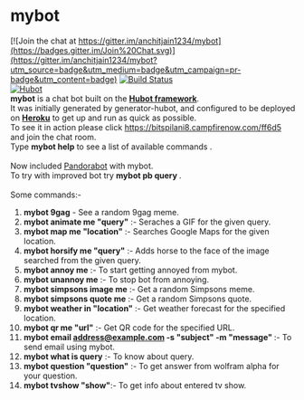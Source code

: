 # mybot

[![Join the chat at https://gitter.im/anchitjain1234/mybot](https://badges.gitter.im/Join%20Chat.svg)](https://gitter.im/anchitjain1234/mybot?utm_source=badge&utm_medium=badge&utm_campaign=pr-badge&utm_content=badge)
[![Build Status](https://travis-ci.org/anchitjain1234/mybot.svg?branch=master)](https://travis-ci.org/anchitjain1234/mybot)
<br>
[![Hubot](https://hubot.github.com/images/layout/hubot-avatar@2x.png)](https://hubot.github.com)
<br>
<b>mybot</b> is a chat bot built on the <b><a href="https://hubot.github.com/">Hubot framework</a></b>. <br>It was
initially generated by generator-hubot, and configured to be
deployed on <b><a href="https://id.heroku.com/login">Heroku</a></b> to get up and run as quick as possible.
<br>
To see it in action please click <a href="https://bitspilani8.campfirenow.com/ff6d5">https://bitspilani8.campfirenow.com/ff6d5</a> and join the chat room.
<br> Type <b>mybot help</b> to see a list of available commands .
<br>
<br> Now included <a href="http://www.pandorabots.com/">Pandorabot</a> with mybot.
<br> To try with improved bot try <b> mybot pb query </b>.
<br><br>
Some commands:-<br>
1.  <b>mybot 9gag</b> - See a random 9gag meme.<br>
2.  <b>mybot animate me "query"</b> :- Seraches a GIF for the given query.<br>
3.  <b>mybot map me "location"</b> :- Searches Google Maps for the given location.<br>
4.  <b>mybot horsify me "query"</b> :- Adds horse to the face of the image searched from the given query.<br>
5.  <b>mybot annoy me</b> :- To start getting annoyed from mybot.<br>
6.  <b>mybot unannoy me</b> :- To stop bot from annoying.<br>
7.  <b>mybot simpsons image me</b> :- Get a random Simpsons meme.<br>
8.  <b>mybot simpsons quote me</b> :- Get a random Simpsons quote.<br>
9.  <b>mybot weather in "location"</b> :- Get weather forecast for the specified location.<br>
10. <b>mybot qr me "url"</b> :- Get QR code for the specified URL.<br>
11. <b>mybot email <address@example.com> -s "subject" -m "message" </b> :- To send email using mybot.<br>
12. <b>mybot what is query</b> :- To know about query.<br>
13. <b>mybot question "question"</b> :- To get answer from wolfram alpha for your question. <br>
14. <b>mybot tvshow "show"</b>:- To get info about entered tv show.<br>

